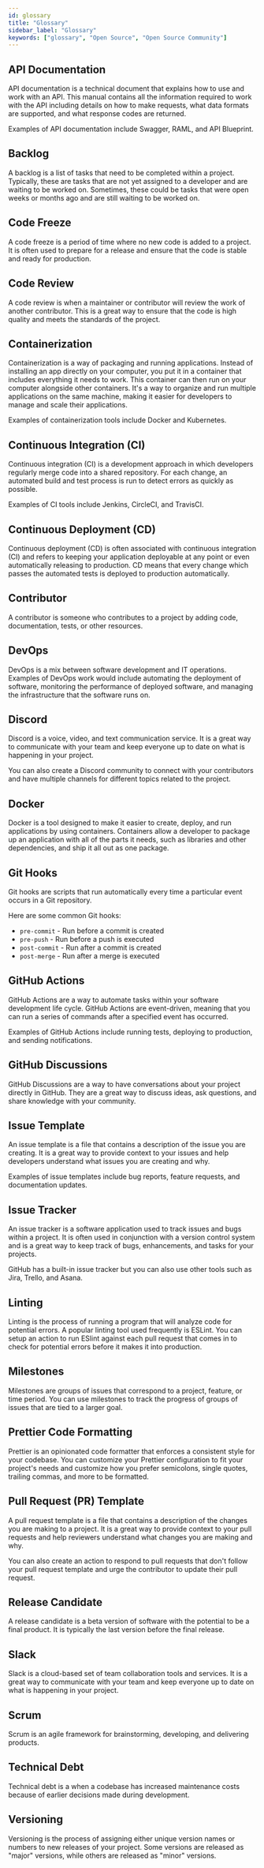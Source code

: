 ```yaml
---
id: glossary
title: "Glossary"
sidebar_label: "Glossary"
keywords: ["glossary", "Open Source", "Open Source Community"]
---
```


## API Documentation

API documentation is a technical document that explains how to use and work with an API. This manual contains all the information required to work with the API including details on how to make requests, what data formats are supported, and what response codes are returned.

Examples of API documentation include Swagger, RAML, and API Blueprint.

## Backlog

A backlog is a list of tasks that need to be completed within a project. Typically, these are tasks that are not yet assigned to a developer and are waiting to be worked on. Sometimes, these could be tasks that were open weeks or months ago and are still waiting to be worked on.

## Code Freeze

A code freeze is a period of time where no new code is added to a project. It is often used to prepare for a release and ensure that the code is stable and ready for production.

## Code Review

A code review is when a maintainer or contributor will review the work of another contributor. This is a great way to ensure that the code is high quality and meets the standards of the project.

## Containerization

Containerization is a way of packaging and running applications. Instead of installing an app directly on your computer, you put it in a container that includes everything it needs to work. This container can then run on your computer alongside other containers. It's a way to organize and run multiple applications on the same machine, making it easier for developers to manage and scale their applications.

Examples of containerization tools include Docker and Kubernetes.

## Continuous Integration (CI)

Continuous integration (CI) is a development approach in which developers regularly merge code into a shared repository. For each change, an automated build and test process is run to detect errors as quickly as possible.

Examples of CI tools include Jenkins, CircleCI, and TravisCI.

## Continuous Deployment (CD)

Continuous deployment (CD) is often associated with continuous integration (CI) and refers to keeping your application deployable at any point or even automatically releasing to production. CD means that every change which passes the automated tests is deployed to production automatically.

## Contributor

A contributor is someone who contributes to a project by adding code, documentation, tests, or other resources.

## DevOps

DevOps is a mix between software development and IT operations. Examples of DevOps work would include automating the deployment of software, monitoring the performance of deployed software, and managing the infrastructure that the software runs on.

## Discord

Discord is a voice, video, and text communication service. It is a great way to communicate with your team and keep everyone up to date on what is happening in your project.

You can also create a Discord community to connect with your contributors and have multiple channels for different topics related to the project.

## Docker

Docker is a tool designed to make it easier to create, deploy, and run applications by using containers. Containers allow a developer to package up an application with all of the parts it needs, such as libraries and other dependencies, and ship it all out as one package.

## Git Hooks

Git hooks are scripts that run automatically every time a particular event occurs in a Git repository.

Here are some common Git hooks:

- `pre-commit` - Run before a commit is created
- `pre-push` - Run before a push is executed
- `post-commit` - Run after a commit is created
- `post-merge` - Run after a merge is executed

## GitHub Actions

GitHub Actions are a way to automate tasks within your software development life cycle. GitHub Actions are event-driven, meaning that you can run a series of commands after a specified event has occurred.

Examples of GitHub Actions include running tests, deploying to production, and sending notifications.

## GitHub Discussions

GitHub Discussions are a way to have conversations about your project directly in GitHub. They are a great way to discuss ideas, ask questions, and share knowledge with your community.

## Issue Template

An issue template is a file that contains a description of the issue you are creating. It is a great way to provide context to your issues and help developers understand what issues you are creating and why.

Examples of issue templates include bug reports, feature requests, and documentation updates.

## Issue Tracker

An issue tracker is a software application used to track issues and bugs within a project. It is often used in conjunction with a version control system and is a great way to keep track of bugs, enhancements, and tasks for your projects.

GitHub has a built-in issue tracker but you can also use other tools such as Jira, Trello, and Asana.

## Linting

Linting is the process of running a program that will analyze code for potential errors. A popular linting tool used frequently is ESLint. You can setup an action to run ESlint against each pull request that comes in to check for potential errors before it makes it into production.

## Milestones

Milestones are groups of issues that correspond to a project, feature, or time period. You can use milestones to track the progress of groups of issues that are tied to a larger goal.

## Prettier Code Formatting

Prettier is an opinionated code formatter that enforces a consistent style for your codebase. You can customize your Prettier configuration to fit your project's needs and customize how you prefer semicolons, single quotes, trailing commas, and more to be formatted.

## Pull Request (PR) Template

A pull request template is a file that contains a description of the changes you are making to a project. It is a great way to provide context to your pull requests and help reviewers understand what changes you are making and why.

You can also create an action to respond to pull requests that don't follow your pull request template and urge the contributor to update their pull request.

## Release Candidate

A release candidate is a beta version of software with the potential to be a final product. It is typically the last version before the final release.

## Slack

Slack is a cloud-based set of team collaboration tools and services. It is a great way to communicate with your team and keep everyone up to date on what is happening in your project.

## Scrum

Scrum is an agile framework for brainstorming, developing, and delivering products.

## Technical Debt

Technical debt is a when a codebase has increased maintenance costs because of earlier decisions made during development.

## Versioning

Versioning is the process of assigning either unique version names or numbers to new releases of your project. Some versions are released as "major" versions, while others are released as "minor" versions.


